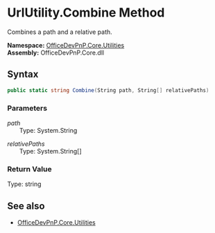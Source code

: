 # UrlUtility.Combine Method  
Combines a path and a relative path.  

**Namespace:** [OfficeDevPnP.Core.Utilities](OfficeDevPnP.Core.Utilities.md)  
**Assembly:** OfficeDevPnP.Core.dll  
## Syntax
```C#
public static string Combine(String path, String[] relativePaths)
```
### Parameters
*path*  
&emsp;&emsp;Type: System.String  

*relativePaths*  
&emsp;&emsp;Type: System.String[]  

### Return Value
Type: string  


## See also
- [OfficeDevPnP.Core.Utilities](OfficeDevPnP.Core.Utilities.md)
